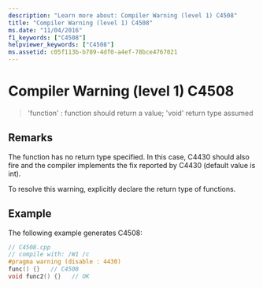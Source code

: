```yaml
---
description: "Learn more about: Compiler Warning (level 1) C4508"
title: "Compiler Warning (level 1) C4508"
ms.date: "11/04/2016"
f1_keywords: ["C4508"]
helpviewer_keywords: ["C4508"]
ms.assetid: c05f113b-b789-4df0-a4ef-78bce4767021
---
```

# Compiler Warning (level 1) C4508

> 'function' : function should return a value; 'void' return type assumed

## Remarks

The function has no return type specified. In this case, C4430 should also fire and the compiler implements the fix reported by C4430 (default value is int).

To resolve this warning, explicitly declare the return type of functions.

## Example

The following example generates C4508:

```cpp
// C4508.cpp
// compile with: /W1 /c
#pragma warning (disable : 4430)
func() {}   // C4508
void func2() {}   // OK
```
